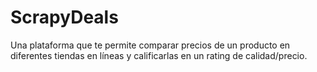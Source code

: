 # ScrapyDeals
Una plataforma que te permite comparar precios de un producto en diferentes tiendas en líneas y calificarlas en un rating de calidad/precio.

